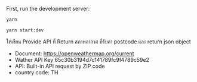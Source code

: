 
First, run the development server:

```bash
yarn

yarn start:dev
```

ให้เขียน Provide API ที่ Return สภาพอากาศ ที่รับค่า postcode และ return json object 

- Document: https://openweathermap.org/current
- Wather API Key 65c30b3194d7c141789fc9f4789c59e2
- API: Built-in API request by ZIP code
- country code: TH
